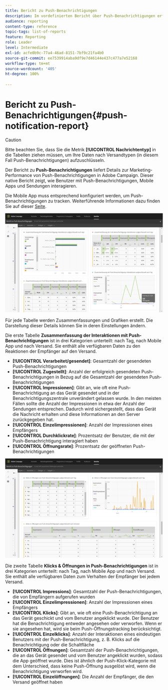 ```yaml
---
title: Bericht zu Push-Benachrichtigungen
description: Im vordefinierten Bericht über Push-Benachrichtigungen erfahren Sie über die Wirkung Ihrer Push-Benachrichtigung.
audience: reporting
content-type: reference
topic-tags: list-of-reports
feature: Reporting
role: Leader
level: Intermediate
exl-id: acfe0b9c-77a4-46ad-8151-7bf9c21fa4b0
source-git-commit: ee7539914aba9df9e7d46144e437c477a7e52168
workflow-type: tm+mt
source-wordcount: '405'
ht-degree: 100%

---
```


# Bericht zu Push-Benachrichtigungen{#push-notification-report}

>[!CAUTION]
>
>Bitte beachten Sie, dass Sie die Metrik **[!UICONTROL Nachrichtentyp]** in die Tabellen ziehen müssen, um Ihre Daten nach Versandtypen (in diesem Fall Push-Benachrichtigungen) aufzuschlüsseln.

Der Bericht zu **Push-Benachrichtigungen** liefert Details zur Marketing-Performance von Push-Benachrichtigungen in Adobe Campaign. Dieser native Bericht zeigt, wie Benutzer mit Push-Benachrichtigungen, Mobile Apps und Sendungen interagieren.

Die Mobile App muss entsprechend konfiguriert werden, um Push-Benachrichtigungen zu tracken. Weiterführende Informationen dazu finden Sie auf dieser [Seite](../../administration/using/push-tracking.md).

![](assets/dynamic_report_push.png)

Für jede Tabelle werden Zusammenfassungen und Grafiken erstellt. Die Darstellung dieser Details können Sie in deren Einstellungen ändern.

Die erste Tabelle **Zusammenfassung der Interaktionen mit Push-Benachrichtigungen** ist in drei Kategorien unterteilt: nach Tag, nach Mobile App und nach Versand. Sie enthält alle verfügbaren Daten zu den Reaktionen der Empfänger auf den Versand.

* **[!UICONTROL Verarbeitet/gesendet]**: Gesamtzahl der gesendeten Push-Benachrichtigungen
* **[!UICONTROL Zugestellt]**: Anzahl der erfolgreich gesendeten Push-Benachrichtigungen in Bezug auf die Gesamtzahl der gesendeten Push-Benachrichtigungen
* **[!UICONTROL Impressionen]**: Gibt an, wie oft eine Push-Benachrichtigung an das Gerät gesendet und in der Benachrichtigungszentrale unverändert gelassen wurde. In den meisten Fällen sollte die Anzahl der Impressionen in etwa der Anzahl der Sendungen entsprechen. Dadurch wird sichergestellt, dass das Gerät die Nachricht erhalten und diese Informationen an den Server zurückgegeben hat.
* **[!UICONTROL Einzelimpressionen]**: Anzahl der Impressionen eines Empfängers
* **[!UICONTROL Durchklickrate]**: Prozentsatz der Benutzer, die mit der Push-Benachrichtigung interagiert haben
* **[!UICONTROL Öffnungsrate]**: Prozentsatz der geöffneten Push-Benachrichtigungen

![](assets/dynamic_report_push_2.png)

Die zweite Tabelle **Klicks &amp; Öffnungen in Push-Benachrichtigungen** ist in drei Kategorien unterteilt: nach Tag, nach Mobile App und nach Versand. Sie enthält alle verfügbaren Daten zum Verhalten der Empfänger bei jedem Versand.

* **[!UICONTROL Impressions]**: Gesamtzahl der Push-Benachrichtigungen, die von Empfängern aufgerufen wurden
* **[!UICONTROL Einzelimpressionen]**: Anzahl der Impressionen eines Empfängers
* **[!UICONTROL Klicks]**: Gibt an, wie oft eine Push-Benachrichtigung an das Gerät geschickt und vom Benutzer angeklickt wurde. Der Benutzer hat die Benachrichtigung entweder angesehen oder verworfen. Wenn er sie angesehen hat, wird sie beim Push-Öffnungstracking berücksichtigt.
* **[!UICONTROL Einzelklicks]**: Anzahl der Interaktionen eines eindeutigen Benutzers mit der Push-Benachrichtigung, z. B. Klicks auf die Benachrichtigung oder die Schaltfläche
* **[!UICONTROL Öffnungen]**: Gesamtzahl der Push-Benachrichtigungen, die an das Gerät gesendet und vom Benutzer angeklickt wurden, sodass die App geöffnet wurde. Dies ist ähnlich der Push-Klick-Kategorie mit dem Unterschied, dass keine Push-Öffnung ausgelöst wird, wenn die Benachrichtigung verworfen wird.
* **[!UICONTROL Einzelöffnungen]**: Die Anzahl der Empfänger, die den Versand geöffnet haben
